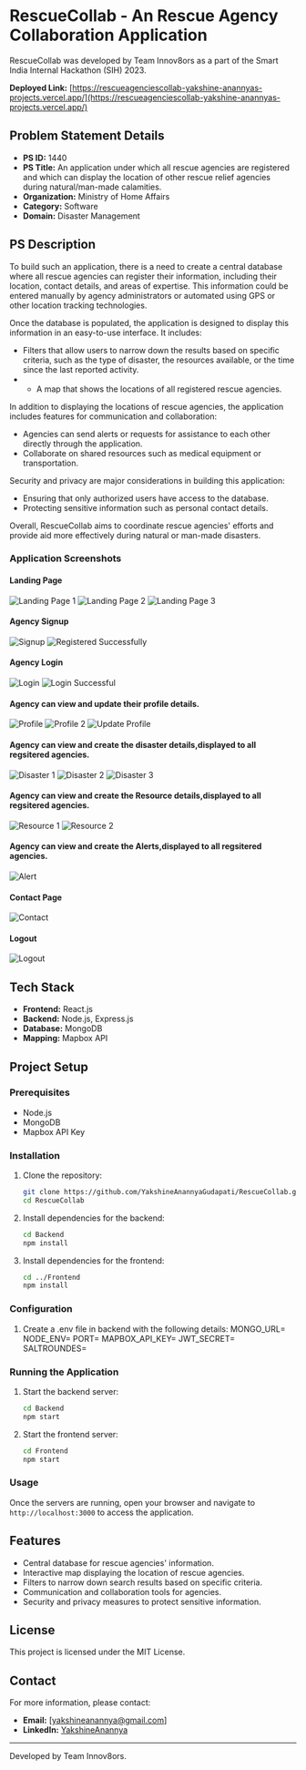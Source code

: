 

# RescueCollab - An Rescue Agency Collaboration Application

RescueCollab was developed by Team Innov8ors as a part of the Smart India Internal Hackathon (SIH) 2023.

**Deployed Link:** [https://rescueagenciescollab-yakshine-anannyas-projects.vercel.app/](https://rescueagenciescollab-yakshine-anannyas-projects.vercel.app/)

## Problem Statement Details

- **PS ID:** 1440
- **PS Title:** An application under which all rescue agencies are registered and which can display the location of other rescue relief agencies during natural/man-made calamities.
- **Organization:** Ministry of Home Affairs
- **Category:** Software
- **Domain:** Disaster Management

## PS Description

To build such an application, there is a need to create a central database where all rescue agencies can register their information, including their location, contact details, and areas of expertise. This information could be entered manually by agency administrators or automated using GPS or other location tracking technologies.



Once the database is populated, the application is designed to display this information in an easy-to-use interface. It includes:

- Filters that allow users to narrow down the results based on specific criteria, such as the type of disaster, the resources available, or the time since the last reported activity.
- - A map that shows the locations of all registered rescue agencies.


In addition to displaying the locations of rescue agencies, the application includes features for communication and collaboration:

- Agencies can send alerts or requests for assistance to each other directly through the application.
- Collaborate on shared resources such as medical equipment or transportation.

Security and privacy are major considerations in building this application:

- Ensuring that only authorized users have access to the database.
- Protecting sensitive information such as personal contact details.

Overall, RescueCollab aims to coordinate rescue agencies' efforts and provide aid more effectively during natural or man-made disasters.
### Application Screenshots

#### Landing Page

![Landing Page 1](Screenshots/LandingPage1.png)
![Landing Page 2](Screenshots/LandingPage2.png)
![Landing Page 3](Screenshots/LandingPage3.png)

#### Agency Signup

![Signup](Screenshots/Signup.png)
![Registered Successfully](Screenshots/RegisteredSuccesfully.png)

#### Agency Login

![Login](Screenshots/Login.png)
![Login Successful](Screenshots/LoginSuccessfull.png)

#### Agency can view and update their profile details.

![Profile](Screenshots/Profile.png)
![Profile 2](Screenshots/Profile2.png)
![Update Profile](Screenshots/UpdateProfile.png)

#### Agency can view and create the disaster details,displayed to all regsitered agencies.

![Disaster 1](Screenshots/Disaster1.png)
![Disaster 2](Screenshots/Disaster2.png)
![Disaster 3](Screenshots/Disaster3.png)

#### Agency can view and create the Resource details,displayed to all regsitered agencies.


![Resource 1](Screenshots/Resource1.png)
![Resource 2](Screenshots/Resource2.png)

#### Agency can view and create the Alerts,displayed to all regsitered agencies.

![Alert](Screenshots/Alert.png)

#### Contact Page

![Contact](Screenshots/Contact.png)

#### Logout

![Logout](Screenshots/logout.png)

## Tech Stack

- **Frontend:** React.js
- **Backend:** Node.js, Express.js
- **Database:** MongoDB
- **Mapping:** Mapbox API

## Project Setup

### Prerequisites

- Node.js
- MongoDB
- Mapbox API Key

### Installation

1. Clone the repository:

   ```bash
   git clone https://github.com/YakshineAnannyaGudapati/RescueCollab.git
   cd RescueCollab
   ```

2. Install dependencies for the backend:

   ```bash
   cd Backend
   npm install
   ```

3. Install dependencies for the frontend:

   ```bash
   cd ../Frontend
   npm install
   ```

### Configuration

1. Create a .env file in backend with the following details:
MONGO_URL=
NODE_ENV=
PORT=
MAPBOX_API_KEY=
JWT_SECRET=
SALTROUNDES=


### Running the Application

1. Start the backend server:

   ```bash
   cd Backend
   npm start
   ```

2. Start the frontend server:

   ```bash
   cd Frontend
   npm start
   ```

### Usage

Once the servers are running, open your browser and navigate to `http://localhost:3000` to access the application.

## Features

- Central database for rescue agencies' information.
- Interactive map displaying the location of rescue agencies.
- Filters to narrow down search results based on specific criteria.
- Communication and collaboration tools for agencies.
- Security and privacy measures to protect sensitive information.

## License

This project is licensed under the MIT License.

## Contact

For more information, please contact:

- **Email:** [yakshineanannya@gmail.com]
- **LinkedIn:** [YakshineAnannya](https://www.linkedin.com/in/yakshineanannya/)

---

Developed by Team Innov8ors.


